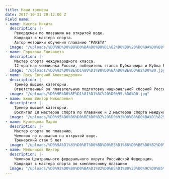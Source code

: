 ```yaml
---
title: Наши тренеры
date: 2017-10-31 20:12:00 Z
Field name:
- name: Кислов Никита
  description: |-
    Рекордсмен по плаванию на открытой воде.
    Кандидат в мастера спорта.
    Автор методики обучения плаванию "РАКЕТА"
  image: "/uploads/%D0%9D%D0%B8%D0%BA%D0%B8%D1%82%D0%B0%20%D0%9A%D0%B8%D1%81%D0%BB%D0%BE%D0%B2.jpg"
- name: Горшкова Елизавета
  description: |-
    Мастер спорта международного класса.
    12-кратная чемпионка России, победитель этапов Кубка мира и Кубка Европы
  image: "/uploads/%D0%93%D0%BE%D1%80%D1%88%D0%BA%D0%BE%D0%B2%D0%B0.jpg"
- name: Лось Евгений Александрович
  description: |-
    Тренер высшей категории.
    Ответственный за плавательную подготовку национальной сборной России по водному поло
  image: "/uploads/%D0%9B%D0%BE%D1%81%D1%8C%20%D0%95.%D0%90.jpg"
- name: Ежов Виктор Николаевич
  description: |-
    Тренер высшей категории.
    Воспитал 18 мастеров спорта по плаванию и 2 мастеров спорта международного класса
  image: "/uploads/%D0%95%D0%B6%D0%BE%D0%B2%20%D0%92%D0%B8%D0%BA%D1%82%D0%BE%D1%80%20%D0%9D%D0%B8%D0%BA%D0%BE%D0%BB%D0%B0%D0%B5%D0%B2%D0%B8%D1%87.jpg"
- name: Кузнецова Мария
  description: |-
    Мастер спорта по плаванию.
    Чемпион по плаванию на открытой воде.
    Тренерский стаж 5 лет
  image: "/uploads/%D0%9A%D1%83%D0%B7%D0%BD%D0%B5%D1%86%D0%BE%D0%B2%D0%B0%20%D0%9C.jpg"
- name: Мельников Виктор
  description: |-
    Чемпион Центрального федерального округа Российской Федерации.
    Кандидат в мастера спорта по комплексному плаванию
  image: "/uploads/%D0%92%D0%B8%D0%BA%D1%82%D0%BE%D1%80%20%D0%9C%D0%B5%D0%BB%D1%8C%D0%BD%D0%B8%D0%BA%D0%BE%D0%B2.jpg"
---
```


